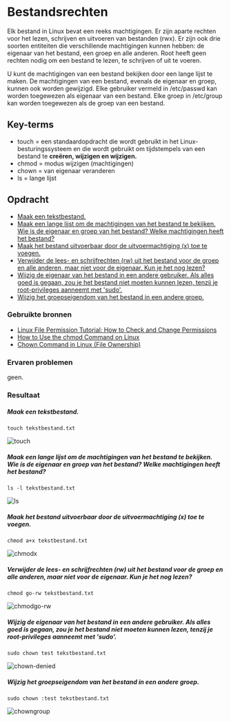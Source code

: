 # Bestandsrechten
Elk bestand in Linux bevat een reeks machtigingen. Er zijn aparte rechten voor het lezen, schrijven en uitvoeren van bestanden (rwx). Er zijn ook drie soorten entiteiten die verschillende machtigingen kunnen hebben: de eigenaar van het bestand, een groep en alle anderen. Root heeft geen rechten nodig om een bestand te lezen, te schrijven of uit te voeren.

U kunt de machtigingen van een bestand bekijken door een lange lijst te maken. De machtigingen van een bestand, evenals de eigenaar en groep, kunnen ook worden gewijzigd.
Elke gebruiker vermeld in /etc/passwd kan worden toegewezen als eigenaar van een bestand.
Elke groep in /etc/group kan worden toegewezen als de groep van een bestand.

## Key-terms
- touch = een standaardopdracht die wordt gebruikt in het Linux-besturingssysteem en die wordt gebruikt om tijdstempels van een bestand te __creëren, wijzigen en wijzigen.__
- chmod = modus wijzigen (machtigingen)
- chown = van eigenaar veranderen
- ls = lange lijst

## Opdracht
- [Maak een tekstbestand.](#maak-een-tekstbestand)
- [Maak een lange lijst om de machtigingen van het bestand te bekijken. Wie is de eigenaar en groep van het bestand? Welke machtigingen heeft het bestand?](#maak-een-lange-lijst-om-de-machtigingen-van-het-bestand-te-bekijken-wie-is-de-eigenaar-en-groep-van-het-bestand-welke-machtigingen-heeft-het-bestand)
- [Maak het bestand uitvoerbaar door de uitvoermachtiging (x) toe te voegen.](#maak-het-bestand-uitvoerbaar-door-de-uitvoermachtiging-x-toe-te-voegen)
- [Verwijder de lees- en schrijfrechten (rw) uit het bestand voor de groep en alle anderen, maar niet voor de eigenaar. Kun je het nog lezen?](#verwijder-de-lees--en-schrijfrechten-rw-uit-het-bestand-voor-de-groep-en-alle-anderen-maar-niet-voor-de-eigenaar-kun-je-het-nog-lezen)
- [Wijzig de eigenaar van het bestand in een andere gebruiker. Als alles goed is gegaan, zou je het bestand niet moeten kunnen lezen, tenzij je root-privileges aanneemt met 'sudo'.](#wijzig-de-eigenaar-van-het-bestand-in-een-andere-gebruiker-als-alles-goed-is-gegaan-zou-je-het-bestand-niet-moeten-kunnen-lezen-tenzij-je-root-privileges-aanneemt-met-sudo)
- [Wijzig het groepseigendom van het bestand in een andere groep.](#wijzig-het-groepseigendom-van-het-bestand-in-een-andere-groep)


### Gebruikte bronnen

- [Linux File Permission Tutorial: How to Check and Change Permissions](https://phoenixnap.com/kb/linux-file-permissions)
- [How to Use the chmod Command on Linux](https://www.howtogeek.com/437958/how-to-use-the-chmod-command-on-linux/)
- [Chown Command in Linux (File Ownership)](https://linuxize.com/post/linux-chown-command/)

### Ervaren problemen
geen.
### Resultaat

##### Maak een tekstbestand.

`touch tekstbestand.txt`

![touch](https://github.com/Rithmatist/cloud-6-repo-Rithmatist/blob/main/00_includes/touch.JPG?raw=true)


##### Maak een lange lijst om de machtigingen van het bestand te bekijken. Wie is de eigenaar en groep van het bestand? Welke machtigingen heeft het bestand?

`ls -l tekstbestand.txt`
    
![ls](https://github.com/Rithmatist/cloud-6-repo-Rithmatist/blob/main/00_includes/ls.JPG?raw=true)

##### Maak het bestand uitvoerbaar door de uitvoermachtiging (x) toe te voegen.
`chmod a+x tekstbestand.txt`

![chmodx](https://github.com/Rithmatist/cloud-6-repo-Rithmatist/blob/main/00_includes/chmodx.JPG?raw=true)

##### Verwijder de lees- en schrijfrechten (rw) uit het bestand voor de groep en alle anderen, maar niet voor de eigenaar. Kun je het nog lezen?
`chmod go-rw tekstbestand.txt`

![chmodgo-rw](https://github.com/Rithmatist/cloud-6-repo-Rithmatist/blob/main/00_includes/chmodgo-rw.JPG)

##### Wijzig de eigenaar van het bestand in een andere gebruiker. Als alles goed is gegaan, zou je het bestand niet moeten kunnen lezen, tenzij je root-privileges aanneemt met 'sudo'.
`sudo chown test tekstbestand.txt`

![chown-denied](https://github.com/Rithmatist/cloud-6-repo-Rithmatist/blob/main/00_includes/chown-denied.JPG)

##### Wijzig het groepseigendom van het bestand in een andere groep.
`sudo chown :test tekstbestand.txt`

![chowngroup](https://github.com/Rithmatist/cloud-6-repo-Rithmatist/blob/main/00_includes/chowngroup.JPG)
